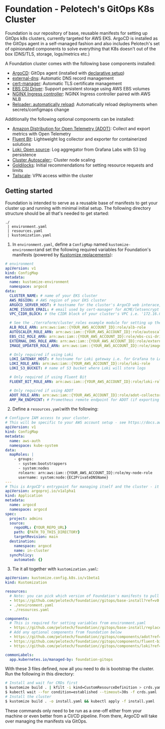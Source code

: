 # Foundation - Pelotech's GitOps K8s Cluster
Foundation is our repository of base, reusable manifests for setting up GitOps k8s clusters, currently targeted for AWS EKS. ArgoCD is installed as the GitOps agent in a self-managed fashion and also includes Pelotech's set of opinionated components to solve everything that K8s doesn't out of the box (DNS/TLS, storage, logs/metrics etc.)

A Foundation cluster comes with the following base components installed:
* [ArgoCD](https://argo-cd.readthedocs.io/en/stable/): GitOps agent (installed with [declarative setup](https://argo-cd.readthedocs.io/en/stable/operator-manual/declarative-setup/))
* [external-dns](https://github.com/kubernetes-sigs/external-dns): Automatic DNS record management
* [cert-manager](https://cert-manager.io/): Automatic TLS certificate management
* [EBS CSI Driver](https://github.com/kubernetes-sigs/aws-ebs-csi-driver): Support persistent storage using AWS EBS volumes
* [NGINX Ingress controller](https://kubernetes.github.io/ingress-nginx/): NGINX Ingress controller paired with AWS NLB
* [Reloader: automatically reload](https://github.com/stakater/Reloader): Automatically reload deployments when secrets/configmaps change

Additionally the following optional components can be installed:
* [Amazon Distribution for Open Telemetry (ADOT)](https://github.com/aws-observability/aws-otel-collector): Collect and export metrics with Open Telemetry
* [Fluent Bit](https://fluentbit.io/): Lightweight log collector and exporter for containerized solutions
* [Loki: Open source](https://grafana.com/oss/loki/): Log aggregator from Grafana Labs with S3 log persistence
* [Cluster Autoscaler:](https://github.com/kubernetes/autoscaler): Cluster node scaling
* [Goldilocks](https://goldilocks.docs.fairwinds.com/): Initial recommendations for setting resource requests and limits
* [Tailscale](https://tailscale.com): VPN access within the cluster

## Getting started
Foundation is intended to serve as a reusable base of manifests to get your cluster up and running with minimal initial setup. The following directory structure should be all that's needed to get started:
```
./
 | environment.yaml
 | resources.yaml
 | kustomization.yaml
```

1. In `environment.yaml`, define a `ConfigMap` named `kustomize-environment`and set the following required variables for Foundation's manifests (powered by [Kustomize replacements](https://kubectl.docs.kubernetes.io/references/kustomize/kustomization/replacements/)):
```yaml
# environment
apiVersion: v1
kind: ConfigMap
metadata:
  name: kustomize-environment
  namespace: argocd
data:
  CLUSTER_NAME: # name of your EKS cluster
  AWS_REGION: # AWS region of your EKS cluster
  ARGOCD_SERVER_HOST: # hostname for the cluster's ArgoCD web interace, e.g. argocd.example-cluster.com
  ACME_ISSUER_EMAIL: # email used by cert-manager for ACME/letsencrypt requests
  VPC_CIDR_BLOCK: # the CIDR block of your cluster's VPC i.e. '172.16.0.0/16'

  # See the ./terraform/cluster_roles example module for setting up these roles and their policies
  ALB_ROLE_ARN: arn:aws:iam::{YOUR_AWS_ACCOUNT_ID}:role/alb-role
  AUTOSCALER_ROLE_ARN: arn:aws:iam::{YOUR_AWS_ACCOUNT_ID}:role/autoscaler-role
  EBS_CSI_ROLE_ARN: arn:aws:iam::{YOUR_AWS_ACCOUNT_ID}:role/ebs-csi-driver
  EXTERNAL_DNS_ROLE_ARN: arn:aws:iam::{YOUR_AWS_ACCOUNT_ID}:role/external-dns-role
  IMAGE_UPDATER_ROLE_ARN: arn:aws:iam::{YOUR_AWS_ACCOUNT_ID}:role/image-updater-role

  # Only required if using Loki
  LOKI_GATEWAY_HOST: # hostname for Loki gateway i.e. for Grafana to Loki
  LOKI_ROLE_ARN: arn:aws:iam::{YOUR_AWS_ACCOUNT_ID}:role/loki-role
  LOKI_S3_BUCKET: # name of S3 bucket where Loki will store logs

  # Only required if using Fluent Bit
  FLUENT_BIT_ROLE_ARN: arn:aws:iam::{YOUR_AWS_ACCOUNT_ID}:role/loki-role

  # Only required if using ADOT
  ADOT_ROLE_ARN: arn:aws:iam::{YOUR_AWS_ACCOUNT_ID}:role/adot-collector-role
  AMP_RW_ENDPOINT: # Prometheus remote endpoint for ADOT (if exporting to Prometheus/Grafana)

```

2. Define a `resources.yaml`with the following:
```yaml
# Configure IAM access to your cluster.
# This will be specific to your AWS account setup - see https://docs.aws.amazon.com/eks/latest/userguide/add-user-role.html
apiVersion: v1
kind: ConfigMap
metadata:
  name: aws-auth
  namespace: kube-system
data:
  mapRoles: |
    - groups:
      - system:bootstrappers
      - system:nodes
      rolearn: arn:aws:iam::{YOUR_AWS_ACCOUNT_ID}:role/my-node-role
      username: system:node:{EC2PrivateDNSName}
---
# This is ArgoCD's entrypoint for managing itself and the cluster - it will pick up the kustomization.yaml in this directory.
apiVersion: argoproj.io/v1alpha1
kind: Application
metadata:
  name: argocd
  namespace: argocd
spec:
  project: admins
  source:
    repoURL: {YOUR_REPO_URL}
    path: {PATH_TO_THIS_DIRECTORY}
    targetRevision: main
  destination:
    namespace: argocd
    name: in-cluster
  syncPolicy:
    automated: {}
```

3. Tie it all together with `kustomization.yaml`:
```yaml
apiVersion: kustomize.config.k8s.io/v1beta1
kind: Kustomization

resources:
  # Note: you can pick which version of Foundation's manifests to pull in
  - https://github.com/pelotech/foundation//gitops/base-install?ref=v0.0.16
  - ./environment.yaml
  - ./resources.yaml

components:
  # This is required for setting variables from environment.yaml
  - https://github.com/pelotech/foundation//gitops/base-install/replacements?ref=v0.0.16
  # Add any optional components from foundation below
  - https://github.com/pelotech/foundation//gitops/components/adot?ref=v0.0.16
  - https://github.com/pelotech/foundation//gitops/components/fluent-bit?ref=v0.0.16
  - https://github.com/pelotech/foundation//gitops/components/loki?ref=v0.0.16

commonLabels:
  app.kubernetes.io/managed-by: foundation-gitops
```

With these 3 files defined, now all you need to do is bootstrap the cluster. Run the following in this directory:
```bash
# Install and wait for CRDs first
$ kustomize build . | kfilt -i kind=CustomResourceDefinition > crds.yaml && kubectl apply -f crds.yaml
$ kubectl wait --for condition=established --timeout=30s -f crds.yaml
# Install the cluster
$ kustomize build . -o install.yaml && kubectl apply -f install.yaml
```
These commands only need to be run as a one-off either from your machine or even better from a CI/CD pipeline. From there, ArgoCD will take over managing the manifests via GitOps.
